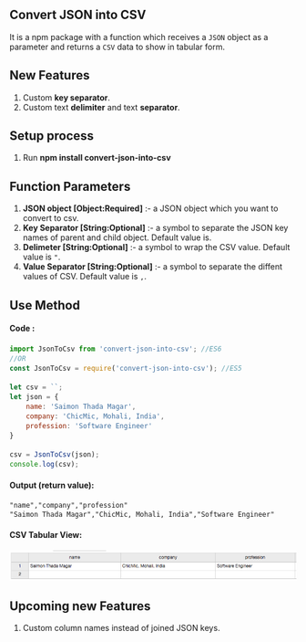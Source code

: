 ## Convert JSON into CSV

It is a npm package with a function which receives a `JSON` object as a parameter and returns a `CSV` data to show in tabular form.

## New Features
1. Custom **key separator**.
2. Custom text **delimiter** and text **separator**.

## Setup process
1. Run **npm install convert-json-into-csv** 

## Function Parameters
1. **JSON object [Object:Required]** :- a JSON object which you want to convert to csv.
2. **Key Separator [String:Optional]** :- a symbol to separate the JSON key names of parent and child object. Default value is.
4. **Delimeter [String:Optional]** :- a symbol to wrap the CSV value. Default value is ` " `.
3. **Value Separator [String:Optional]** :- a symbol to separate the diffent values of CSV. Default value is ` , `.

## Use Method

#### Code :
```javascript
import JsonToCsv from 'convert-json-into-csv'; //ES6
//OR
const JsonToCsv = require('convert-json-into-csv'); //ES5

let csv = ``;
let json = {
    name: 'Saimon Thada Magar',
    company: 'ChicMic, Mohali, India',
    profession: 'Software Engineer'
}

csv = JsonToCsv(json);
console.log(csv);
```

#### Output (return value):
```
"name","company","profession"
"Saimon Thada Magar","ChicMic, Mohali, India","Software Engineer"
```

#### CSV Tabular View:
![CSV in tabluar view](https://raw.githubusercontent.com/chsstm/online-images/master/normal-csv-table.png)

## Upcoming new Features
1. Custom column names instead of joined JSON keys.